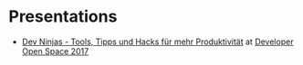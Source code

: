 # Presentations

- [Dev Ninjas - Tools, Tipps und Hacks für mehr Produktivität](https://darekkay.github.io/presentations/dev-ninja-tools/handout.html) at [Developer Open Space 2017](https://devopenspace.de/)
